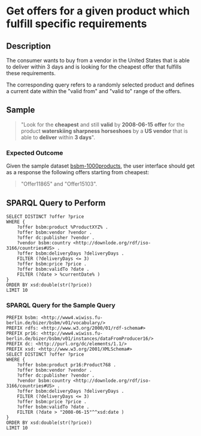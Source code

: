 # Get offers for a given product which fulfill specific requirements

## Description

The consumer wants to buy from a vendor in the United States that is able to deliver within 3 days and is looking for the cheapest offer that fulfills these requirements.

The corresponding query refers to a randomly selected product and defines a current date within the "valid from" and "valid to" range of the offers.

## Sample

> "Look for the **cheapest** and still **valid** by **2008-06-15** **offer** for the product **waterskiing sharpness horseshoes** by a **US vendor** that is able to **deliver** within **3 days**".

### Expected Outcome
Given the sample dataset [bsbm-1000products](../Datasets/bsbm-1000products.ttl.tgz), the user interface should get as a response the following offers starting from cheapest:

> "Offer11865" and "Offer15103".

## SPARQL Query to Perform

```SPARQL
SELECT DISTINCT ?offer ?price
WHERE {
	?offer bsbm:product %ProductXYZ% .
	?offer bsbm:vendor ?vendor .
	?offer dc:publisher ?vendor .
	?vendor bsbm:country <http://downlode.org/rdf/iso-3166/countries#US> .
	?offer bsbm:deliveryDays ?deliveryDays .
	FILTER (?deliveryDays <= 3)
	?offer bsbm:price ?price .
	?offer bsbm:validTo ?date .
	FILTER (?date > %currentDate% )
}
ORDER BY xsd:double(str(?price))
LIMIT 10
```

### SPARQL Query for the Sample Query

```SPARQL
PREFIX bsbm: <http://www4.wiwiss.fu-berlin.de/bizer/bsbm/v01/vocabulary/>
PREFIX rdfs: <http://www.w3.org/2000/01/rdf-schema#>
PREFIX pr16: <http://www4.wiwiss.fu-berlin.de/bizer/bsbm/v01/instances/dataFromProducer16/>
PREFIX dc: <http://purl.org/dc/elements/1.1/>
PREFIX xsd: <http://www.w3.org/2001/XMLSchema#>
SELECT DISTINCT ?offer ?price
WHERE {
	?offer bsbm:product pr16:Product768 .
	?offer bsbm:vendor ?vendor .
	?offer dc:publisher ?vendor .
	?vendor bsbm:country <http://downlode.org/rdf/iso-3166/countries#US> .
	?offer bsbm:deliveryDays ?deliveryDays .
	FILTER (?deliveryDays <= 3)
	?offer bsbm:price ?price .
	?offer bsbm:validTo ?date .
	FILTER (?date > "2008-06-15"^^xsd:date )
}
ORDER BY xsd:double(str(?price))
LIMIT 10
```

